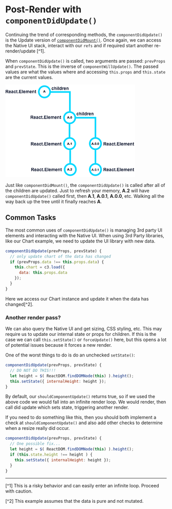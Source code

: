 # Post-Render with `componentDidUpdate()`
 Continuing the trend of corresponding methods, the `componentDidUpdate()` is the Update version of [`componentDidMount()`](../birth/post_mount_with_component_did_mount.md). Once again, we can access the Native UI stack, interact with our `refs` and if required start another re-render/update [^1].
 
 When `componentDidUpdate()` is called, two arguments are passed: `prevProps` and `prevState`. This is the inverse of `componentWillUpdate()`. The passed values are what the values where and accessing `this.props` and `this.state` are the current values.
 
 ![](../birth/react-element-tree.png)
 
 Just like `componentDidMount()`, the `componentDidUpdate()` is called after all of the children are updated. Just to refresh your memory, **A.2** will have `componentDidUpdate()` called first, then **A.1**, **A.0.1**, **A.0.0**, etc. Walking all the way back up the tree until it finally reaches **A**.
 
## Common Tasks
 The most common uses of `componentDidUpdate()` is managing 3rd party UI elements and interacting with the Native UI. When using 3rd Party libraries, like our Chart example, we need to update the UI library with new data.
 
```javascript
componentDidUpdate(prevProps, prevState) {
  // only update chart of the data has changed
  if (prevProps.data !== this.props.data) {
    this.chart = c3.load({
      data: this.props.data
    });
  }
}
```

Here we access our Chart instance and update it when the data has changed[^2]. 

### Another render pass?
We can also query the Native UI and get sizing, CSS styling, etc. This may require us to update our internal state or props for children. If this is the case we can call `this.setState()` or `forceUpdate()` here, but this opens a lot of potential issues because it forces a new render.

One of the worst things to do is do an unchecked `setState()`:

```javascript
componentDidUpdate(prevProps, prevState) {
  // DO NOT DO THIS!!!
  let height = $( ReactDOM.findDOMNode(this) ).height();
  this.setState({ internalHeight: height });
}
```

By default, our `shouldComponentUpdate()` returns true, so if we used the above code we would fall into an infinite render loop. We would render, then call did update which sets state, triggering another render.

If you need to do something like this, then you should both implement a check at  `shouldComponentUpdate()` and also add other checks to determine when a resize really did occur.

```javascript
componentDidUpdate(prevProps, prevState) {
  // One possible fix...
  let height = $( ReactDOM.findDOMNode(this) ).height();
  if (this.state.height !== height ) {
    this.setState({ internalHeight: height });
  }
}
```


---
 
 [^1] This is a risky behavior and can easily enter an infinite loop. Proceed with caution.
 
 [^2] This example assumes that the data is pure and not mutated.
